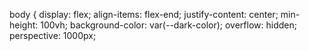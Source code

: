 body {
   display: flex;
   align-items: flex-end;
   justify-content: center;
   min-height: 100vh;
   background-color: var(--dark-color);
   overflow: hidden;
   perspective: 1000px;
